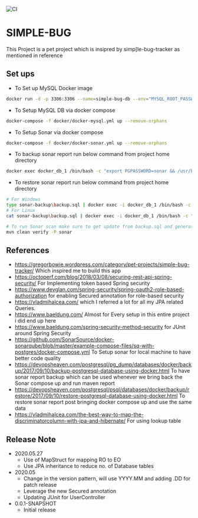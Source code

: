 ![CI](https://github.com/hbothra15/simple-bug/workflows/CI/badge.svg)
# SIMPLE-BUG
This Project is a pet project which is insipred by simp[le-bug-tracker as mentioned in reference

## Set ups
- To Set up MySQL Docker image
```bash
docker run -d -p 3306:3306 --name=simple-bug-db --env="MYSQL_ROOT_PASSWORD=root" --env="MYSQL_PASSWORD=root" --env="MYSQL_DATABASE=simple-bug" mysql
```
- To Setup MySQL DB via docker compose
```bash
docker-compose -f docker/docker-mysql.yml up --remove-orphans
```
- To Setup Sonar via docker compose
```bash
docker-compose -f docker/docker-sonar.yml up --remove-orphans
```

- To backup sonar report run below command from project home directory
```bash
docker exec docker_db_1 /bin/bash -c "export PGPASSWORD=sonar && /usr/bin/pg_dump -U sonar sonar" > sonar-backup\backup.sql
```

- To restore sonar report run below command from project home directory
```bash
# For Windows
type sonar-backup\backup.sql | docker exec -i docker_db_1 /bin/bash -c "export PGPASSWORD=sonar && /usr/bin/psql -U sonar sonar"
# For Linux
cat sonar-backup\backup.sql | docker exec -i docker_db_1 /bin/bash -c "export PGPASSWORD=sonar && /usr/bin/psql -U sonar sonar"
```

```bash
# To run Sonar scan make sure to get update from backup.sql and generate new one post scan 
mvn clean verify -P sonar
```
## References
- https://gregorbowie.wordpress.com/category/pet-projects/simple-bug-tracker/ Which inspired me to build this app
- https://octoperf.com/blog/2018/03/08/securing-rest-api-spring-security/ For Implementing token based Spring security
- https://www.devglan.com/spring-security/spring-oauth2-role-based-authorization for enabling Secured annotation for role-based security
- https://vladmihalcea.com/ which I referred a lot for all my JPA related Queries.
- https://www.baeldung.com/ Almost for Every setup in this entire project i did end up here
- https://www.baeldung.com/spring-security-method-security for JUnit around Spring Security
- https://github.com/SonarSource/docker-sonarqube/blob/master/example-compose-files/sq-with-postgres/docker-compose.yml To Setup sonar for local machine to have better code quality
- https://devopsheaven.com/postgresql/pg_dump/databases/docker/backup/2017/09/10/backup-postgresql-database-using-docker.html To have sonar report backup which can be used whenever we bring back the Sonar compose up and run maven report
- https://devopsheaven.com/postgresql/psql/databases/docker/backup/restore/2017/09/10/restore-postgresql-database-using-docker.html To restore sonar report post bringing docker compose up and use the same data
- https://vladmihalcea.com/the-best-way-to-map-the-discriminatorcolumn-with-jpa-and-hibernate/ For using lookup table

## Release Note
* 2020.05.27
	- Use of MapStruct for mapping RO to EO
	- Use JPA inheritance to reduce no. of Database tables
* 2020.05
    - Change in the version pattern, will use YYYY.MM and adding .DD for patch release
    - Leverage the new Secured annotation
    - Updating JUnit for UserController 
* 0.0.1-SNAPSHOT
    - Initial release
